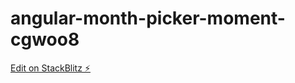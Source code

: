 # angular-month-picker-moment-cgwoo8

[Edit on StackBlitz ⚡️](https://stackblitz.com/edit/angular-month-picker-moment-cgwoo8)